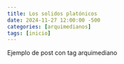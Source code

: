 ```yaml
---
title: Los solidos platónicos
date: 2024-11-27 12:00:00 -500
categories: [arquimedianos]
tags: [inicio]
---
```

<script type="module" src="https://ajax.googleapis.com/ajax/libs/model-viewer/4.0.0/model-viewer.min.js"></script>


Ejemplo de post con tag arquimediano